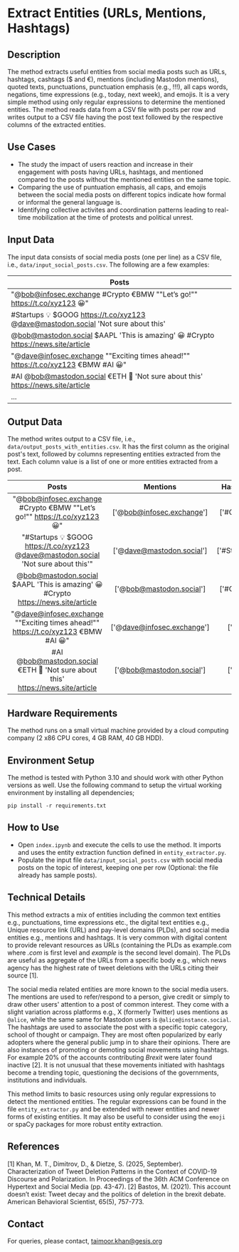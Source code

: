 # Extract Entities (URLs, Mentions, Hashtags)

## Description

The method extracts useful entities from social media posts such as URLs, hashtags, cashtags ($ and €), mentions (including Mastodon mentions), quoted texts, punctuations, punctuation emphasis (e.g., !!!), all caps words, negations, time expressions (e.g., today, next week), and emojis. It is a very simple method using only regular expressions to determine the mentioned entities. The method reads data from a CSV file with posts per row and writes output to a CSV file having the post text followed by the respective columns of the extracted entities.

## Use Cases

- The study the impact of users reaction and increase in their engagement with posts having URLs, hashtags, and mentioned compared to the posts without the mentioned entities on the same topic.
- Comparing the use of puntuation emphasis, all caps, and emojis between the social media posts on different topics indicate how formal or informal the general language is.
- Identifying collective activites and coordination patterns leading to real-time mobilization at the time of protests and political unrest.

## Input Data

The input data consists of social media posts (one per line) as a CSV file, i.e., `data/input_social_posts.csv`. The following are a few examples:

|Posts|
|---------|
|"@bob@infosec.exchange #Crypto €BMW ""Let’s go!"" https://t.co/xyz123 😀"|
|#Startups 💡 $GOOG https://t.co/xyz123 @dave@mastodon.social 'Not sure about this'|
|@bob@mastodon.social $AAPL 'This is amazing' 😀 #Crypto https://news.site/article|
|"@dave@infosec.exchange ""Exciting times ahead!"" https://t.co/xyz123 €BMW #AI 😀"|
|#AI @bob@mastodon.social €ETH 🚀 'Not sure about this' https://news.site/article|
|...|

## Output Data

The method writes output to a CSV file, i.e., `data/output_posts_with_entities.csv`. It has the first column as the original post's text, followed by columns representing entities extracted from the text. Each column value is a list of one or more entities extracted from a post.

| Posts | Mentions | Hashtags | Cashtags | URLs | Quoted_text | Punctuations | Punctuation_emphasis | All_caps | Negations | Time_expressions | Emojis |
|:-----:|:--------:|:--------:|:--------:|:----:|:-----------:|:------------:|:--------------------:|:--------:|:---------:|:----------------:|:------:|
|"@bob@infosec.exchange #Crypto €BMW ""Let’s go!"" https://t.co/xyz123 😀"|	['@bob@infosec.exchange']|	['#Crypto']	|['€BMW']	|['https://t.co/xyz123']	|"['""Let’s go!""']"|	[@, @, ., #, €, ", ’, !, ", :, /, /, ., /, 😀] | []	|['BMW']|	[]|	[]|	['😀']|
|"#Startups 💡 \$GOOG https://t.co/xyz123 @dave@mastodon.social 'Not sure about this'"|['@dave@mastodon.social']	|['#Startups']	|['\$GOOG']	|['https://t.co/xyz123']	|"[""'Not sure about this'""]"	| [#, 💡, \$, :, /, /, ., /, @, @, ., ', '] | []	|['GOOG']|	['not']	|[]	|['💡']|
|@bob@mastodon.social \$AAPL 'This is amazing' 😀 #Crypto https://news.site/article|	['@bob@mastodon.social']|	['#Crypto']|	['\$AAPL']|	['https://news.site/article']|	"[""'This is amazing'""]"| [@, @, ., $, ', ', 😀, #, :, /, /, ., /] |	[]|	['AAPL']|	[]|	[]|	['😀']|
|"@dave@infosec.exchange ""Exciting times ahead!"" https://t.co/xyz123 €BMW #AI 😀"	|['@dave@infosec.exchange']|	['#AI']|	['€BMW']|	['https://t.co/xyz123']|	"['""Exciting times ahead!""']"|	[@, @, ., ", !, ", :, /, /, ., /, €, #, 😀]	 | []|	['BMW', 'AI']|	[]|	['times']|	['😀']|
|#AI @bob@mastodon.social €ETH 🚀 'Not sure about this' https://news.site/article |	['@bob@mastodon.social']|	['#AI']|	['€ETH']|	['https://news.site/article']|	"[""'Not sure about this'""]"|	[#, @, @, ., €, 🚀, ', ', :, /, /, ., /]	| []|	['AI', 'ETH']|	['not']|	[]|	['🚀']|

## Hardware Requirements

The method runs on a small virtual machine provided by a cloud computing company (2 x86 CPU cores, 4 GB RAM, 40 GB HDD).
  
## Environment Setup

The method is tested with Python 3.10 and should work with other Python versions as well. Use the following command to setup the virtual working environment by installing all dependencies;

  ```pip install -r requirements.txt```

## How to Use

- Open `index.ipynb` and execute the cells to use the method. It imports and uses the entity extraction function defined in `entity_extractor.py`.
- Populate the input file `data/input_social_posts.csv` with social media posts on the topic of interest, keeping one per row (Optional: the file already has sample posts). 

## Technical Details

This method extracts a mix of entities including the common text entities e.g., punctuations, time expressions etc., the digital text entities e.g., Unique resource link (URL) and pay-level domains (PLDs), and social media entities e.g., mentions and hashtags. It is very common with digital content to provide relevant resources as URLs (containing the PLDs as example.com where *.com* is first level and *example* is the second level domain). The PLDs are useful as aggregate of the URLs from a specific body e.g., which news agency has the highest rate of tweet deletions with the URLs citing their source [1]. 

The social media related entities are more known to the social media users. The mentions are used to refer/respond to a person, give credit or simply to draw other users' attention to a post of common interest. They come with a slight variation across platforms e.g., X (formerly Twitter) uses mentions as `@alice`, while the same same for Mastodon users is `@alice@instance.social`. The hashtags are used to associate the post with a specific topic category, school of thought or campaign. They are most often popularized by early adopters where the general public jump in to share their opinions. There are also instances of promoting or demoting social movements using hashtags. For example 20% of the accounts contributing *Brexit* were later found inactive [2]. It is not unusual that these movements initiated with hashtags become a trending topic, questioning the decisions of the governments, institutions and individuals. 

This method limits to basic resources using only regular expressions to detect the mentioned entities. The regular expressions can be found in the file `entity_extractor.py` and be extended with newer entities and newer forms of existing entities. It may also be useful to consider using the `emoji` or spaCy packages for more robust entity extraction.

## References

[1] Khan, M. T., Dimitrov, D., & Dietze, S. (2025, September). Characterization of Tweet Deletion Patterns in the Context of COVID-19 Discourse and Polarization. In Proceedings of the 36th ACM Conference on Hypertext and Social Media (pp. 43-47).
[2] Bastos, M. (2021). This account doesn’t exist: Tweet decay and the politics of deletion in the brexit debate. American Behavioral Scientist, 65(5), 757-773.

## Contact

For queries, please contact, <taimoor.khan@gesis.org>
